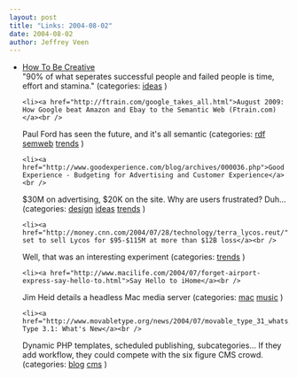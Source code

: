 ```yaml
---
layout: post
title: "Links: 2004-08-02"
date: 2004-08-02
author: Jeffrey Veen
---
```

<ul>
    <li><a href="http://www.gapingvoid.com/Moveable_Type/archives/000876.html">How To Be Creative</a><br />
<span class="link-meta">"90% of what seperates successful people and failed people is time, effort and stamina." (categories: <a href="http://del.icio.us/veen/ideas">ideas</a> )</span></li>

    <li><a href="http://ftrain.com/google_takes_all.html">August 2009: How Google beat Amazon and Ebay to the Semantic Web (Ftrain.com)</a><br />
<span class="link-meta">Paul Ford has seen the future, and it's all semantic (categories: <a href="http://del.icio.us/veen/rdf">rdf</a> <a href="http://del.icio.us/veen/semweb">semweb</a> <a href="http://del.icio.us/veen/trends">trends</a> )</span></li>

    <li><a href="http://www.goodexperience.com/blog/archives/000036.php">Good Experience - Budgeting for Advertising and Customer Experience</a><br />
<span class="link-meta">$30M on advertising, $20K on the site. Why are users frustrated? Duh... (categories: <a href="http://del.icio.us/veen/design">design</a> <a href="http://del.icio.us/veen/ideas">ideas</a> <a href="http://del.icio.us/veen/trends">trends</a> )</span></li>

    <li><a href="http://money.cnn.com/2004/07/28/technology/terra_lycos.reut/">Terra set to sell Lycos for $95-$115M at more than $12B loss</a><br />
<span class="link-meta">Well, that was an interesting experiment (categories: <a href="http://del.icio.us/veen/trends">trends</a> )</span></li>

    <li><a href="http://www.macilife.com/2004/07/forget-airport-express-say-hello-to.html">Say Hello to iHome</a><br />
<span class="link-meta">Jim Heid details a headless Mac media server (categories: <a href="http://del.icio.us/veen/mac">mac</a> <a href="http://del.icio.us/veen/music">music</a> )</span></li>

    <li><a href="http://www.movabletype.org/news/2004/07/movable_type_31_whats_new.shtml#more">Movable Type 3.1: What's New</a><br />
<span class="link-meta">Dynamic PHP templates, scheduled publishing, subcategories... If they add workflow, they could compete with the six figure CMS crowd. (categories: <a href="http://del.icio.us/veen/blog">blog</a> <a href="http://del.icio.us/veen/cms">cms</a> )</span></li>

  </ul>
